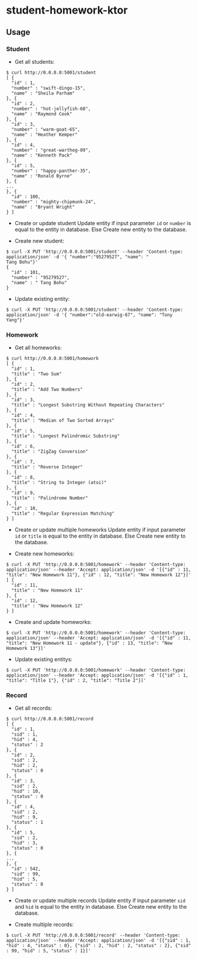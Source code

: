 # student-homework-ktor

## Usage

### Student

- Get all students:
```
$ curl http://0.0.0.0:5001/student
[ {
  "id" : 1,
  "number" : "swift-dingo-15",
  "name" : "Sheila Parham"
}, {
  "id" : 2,
  "number" : "hot-jellyfish-68",
  "name" : "Raymond Cook"
}, {
  "id" : 3,
  "number" : "warm-goat-65",
  "name" : "Heather Kemper"
}, {
  "id" : 4,
  "number" : "great-warthog-89",
  "name" : "Kenneth Pack"
}, {
  "id" : 5,
  "number" : "happy-panther-35",
  "name" : "Ronald Byrne"
}, {
...
}, {
  "id" : 100,
  "number" : "mighty-chipmunk-24",
  "name" : "Bryant Wright"
} ]
```
- Create or update student
Update entity if input parameter `id` or `number` is equal to the entity in database. Else Create new entity to the database.

- Create new student:
```
$ curl -X PUT 'http://0.0.0.0:5001/student' --header 'Content-type: application/json' -d '{ "number":"95279527", "name": "
Tang Bohu"}'
{
  "id" : 101,
  "number" : "95279527",
  "name" : " Tang Bohu"
}
```

- Update existing entity:
```
$ curl -X PUT 'http://0.0.0.0:5001/student' --header 'Content-type: application/json' -d '{ "number":"old-earwig-67", "name": "Tony Yang"}'
```

### Homework

- Get all homeworks:
```
$ curl http://0.0.0.0:5001/homework
[ {
  "id" : 1,
  "title" : "Two Sum"
}, {
  "id" : 2,
  "title" : "Add Two Numbers"
}, {
  "id" : 3,
  "title" : "Longest Substring Without Repeating Characters"
}, {
  "id" : 4,
  "title" : "Median of Two Sorted Arrays"
}, {
  "id" : 5,
  "title" : "Longest Palindromic Substring"
}, {
  "id" : 6,
  "title" : "ZigZag Conversion"
}, {
  "id" : 7,
  "title" : "Reverse Integer"
}, {
  "id" : 8,
  "title" : "String to Integer (atoi)"
}, {
  "id" : 9,
  "title" : "Palindrome Number"
}, {
  "id" : 10,
  "title" : "Regular Expression Matching"
} ]
```

- Create or update multiple homeworks
Update entity if input parameter `id` or `title` is equal to the entity in database. Else Create new entity to the database.

- Create new homeworks:
```
$ curl -X PUT 'http://0.0.0.0:5001/homework' --header 'Content-type: application/json' --header 'Accept: application/json' -d '[{"id" : 11, "title": "New Homework 11"}, {"id" : 12, "title": "New Homework 12"}]'
[ {
  "id" : 11,
  "title" : "New Homework 11"
}, {
  "id" : 12,
  "title" : "New Homework 12"
} ]
```

- Create and update homeworks:
```
$ curl -X PUT 'http://0.0.0.0:5001/homework' --header 'Content-type: application/json' --header 'Accept: application/json' -d '[{"id" : 11, "title": "New Homework 11 - update"}, {"id" : 13, "title": "New Homework 13"}]'
```

- Update existing entitys:
```
$ curl -X PUT 'http://0.0.0.0:5001/homework' --header 'Content-type: application/json' --header 'Accept: application/json' -d '[{"id" : 1, "title": "Title 1"}, {"id" : 2, "title": "Title 2"}]'
```

### Record

- Get all records:
```
$ curl http://0.0.0.0:5001/record
[ {
  "id" : 1,
  "sid" : 1,
  "hid" : 4,
  "status" : 2
}, {
  "id" : 2,
  "sid" : 2,
  "hid" : 2,
  "status" : 0
}, {
  "id" : 3,
  "sid" : 2,
  "hid" : 10,
  "status" : 0
}, {
  "id" : 4,
  "sid" : 2,
  "hid" : 9,
  "status" : 1
}, {
  "id" : 5,
  "sid" : 2,
  "hid" : 3,
  "status" : 0
}, {
...
}, {
  "id" : 542,
  "sid" : 99,
  "hid" : 5,
  "status" : 0
} ]
```

- Create or update multiple records
Update entity if input parameter `sid` and `hid` is equal to the entity in database. Else Create new entity to the database.

- Create multiple records:
```
$ curl -X PUT 'http://0.0.0.0:5001/record' --header 'Content-type: application/json' --header 'Accept: application/json' -d '[{"sid" : 1, "hid" : 4, "status" : 0}, {"sid" : 2, "hid" : 2, "status" : 2}, {"sid" : 99, "hid" : 5, "status" : 1}]'
```

